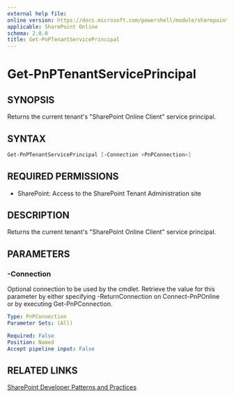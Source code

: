 ```yaml
---
external help file:
online version: https://docs.microsoft.com/powershell/module/sharepoint-pnp/get-pnptenantserviceprincipal
applicable: SharePoint Online
schema: 2.0.0
title: Get-PnPTenantServicePrincipal
---
```


# Get-PnPTenantServicePrincipal

## SYNOPSIS
Returns the current tenant's "SharePoint Online Client" service principal.

## SYNTAX 

```powershell
Get-PnPTenantServicePrincipal [-Connection <PnPConnection>]
```

## REQUIRED PERMISSIONS

* SharePoint: Access to the SharePoint Tenant Administration site

## DESCRIPTION
Returns the current tenant's "SharePoint Online Client" service principal.

## PARAMETERS

### -Connection
Optional connection to be used by the cmdlet. Retrieve the value for this parameter by either specifying -ReturnConnection on Connect-PnPOnline or by executing Get-PnPConnection.

```yaml
Type: PnPConnection
Parameter Sets: (All)

Required: False
Position: Named
Accept pipeline input: False
```

## RELATED LINKS

[SharePoint Developer Patterns and Practices](https://aka.ms/sppnp)